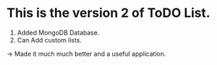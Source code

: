 # This is the version 2 of ToDO List.

1. Added MongoDB Database.
2. Can Add custom lists.

-> Made it much much better and a useful application. 
